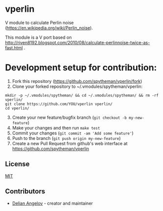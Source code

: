 # vperlin
V module to calculate Perlin noise (https://en.wikipedia.org/wiki/Perlin_noise).

This module is a V port based on http://riven8192.blogspot.com/2010/08/calculate-perlinnoise-twice-as-fast.html .

# Development setup for contribution:
1. Fork this repository (<https://github.com/spytheman/vperlin/fork>)
2. Clone your forked repository to ~/.vmodules/spytheman/vperlin:
```
mkdir -p ~/.vmodules/spytheman/ && cd ~/.vmodules/spytheman/ && rm -rf vperlin/ 
git clone https://github.com/YOU/vperlin vperlin/
cd vperlin/
```
3. Create your new feature/bugfix branch (`git checkout -b my-new-feature`)
4. Make your changes and then run `make test`
5. Commit your changes (`git commit -am 'Add some feature'`)
6. Push to the branch (`git push origin my-new-feature`)
7. Create a new Pull Request from github's web interface at <https://github.com/spytheman/vperlin>

## License
[MIT](LICENSE)

## Contributors

- [Delian Angelov](https://github.com/spytheman) - creator and maintainer
